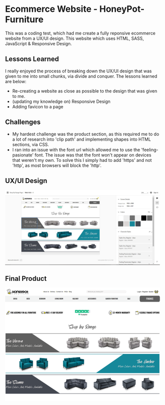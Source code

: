 # Ecommerce Website - HoneyPot-Furniture

This was a coding test, which had me create a fully reponsive ecommerce website from a UX/UI design. This website which uses HTML, SASS, JavaScript & Responsive Design.

## Lessons Learned

I really enjoyed the process of breaking down the UX/UI design that was given to me into small chunks, via divide and conquer.
The lessons learned are below:

* Re-creating a website as close as possible to the design that was given to me. 
* (updating my knowledge on) Responsive Design
* Adding favicon to a page 

## Challenges 

* My hardest challenge was the product section, as this required me to do a lot of 
research into 'clip path' and implementing shapes into HTML sections, via CSS.
* I ran into an issue with the font url which allowed me to use the 'feeling-pasionate' font. The issue was that the font won't appear on devices that weren't my own.
To solve this I simply had to add 'https' and not 'http', as most browsers will block the 'http'.

## UX/UI Design
![Final Product](https://github.com/JoshuasProgramming/HoneyPot-Furniture/blob/main/HoneyPot%20Furniture%20UXUI%20Design.JPG)

## Final Product
![Final Product](https://github.com/JoshuasProgramming/HoneyPot-Furniture/blob/main/HoneyPot%20Furniture%20(final).png)

